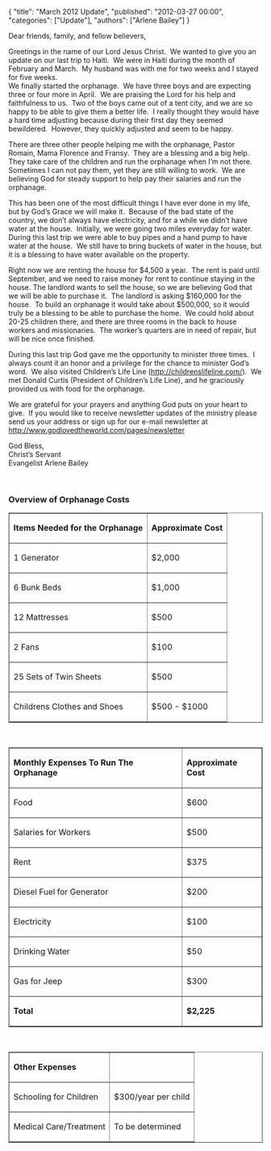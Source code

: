 {
  "title": "March 2012 Update",
  "published": "2012-03-27 00:00",
  "categories": ["Update"],
  "authors": ["Arlene Bailey"]
}

<p>
	Dear friends, family, and fellow believers,</p>
<p>
	Greetings in the name of our Lord Jesus Christ.&nbsp; We wanted to give you an update on our last trip to Haiti.&nbsp; We were in Haiti during the month of February and March.&nbsp; My husband was with me for two weeks and I stayed for five weeks.<br />
	We finally started the orphanage.&nbsp; We have three boys and are expecting three or four more in April.&nbsp; We are praising the Lord for his help and faithfulness to us.&nbsp; Two of the boys came out of a tent city, and we are so happy to be able to give them a better life.&nbsp; I really thought they would have a hard time adjusting because during their first day they seemed bewildered.&nbsp; However, they quickly adjusted and seem to be happy.</p>
<p>
	There are three other people helping me with the orphanage, Pastor Romain, Mama Florence and Fransy.&nbsp; They are a blessing and a big help.&nbsp; They take care of the children and run the orphanage when I&rsquo;m not there.&nbsp; Sometimes I can not pay them, yet they are still willing to work.&nbsp; We are believing God for steady support to help pay their salaries and run the orphanage.</p>
<p>
	This has been one of the most difficult things I have ever done in my life, but by God&rsquo;s Grace we will make it.&nbsp; Because of the bad state of the country, we don&rsquo;t always have electricity, and for a while we didn&rsquo;t have water at the house.&nbsp; Initially, we were going two miles everyday for water.&nbsp; During this last trip we were able to buy pipes and a hand pump to have water at the house.&nbsp; We still have to bring buckets of water in the house, but it is a blessing to have water available on the property.</p>
<p>
	Right now we are renting the house for $4,500 a year.&nbsp; The rent is paid until September, and we need to raise money for rent to continue staying in the house. The landlord wants to sell the house, so we are believing God that we will be able to purchase it.&nbsp; The landlord is asking $160,000 for the house.&nbsp; To build an orphanage it would take about $500,000, so it would truly be a blessing to be able to purchase the home.&nbsp; We could hold about 20-25 children there, and there are three rooms in the back to house workers and missionaries.&nbsp; The worker&rsquo;s quarters are in need of repair, but will be nice once finished.</p>
<p>
	During this last trip God gave me the opportunity to minister three times.&nbsp; I always count it an honor and a privilege for the chance to minister God&rsquo;s word.&nbsp; We also visited Children&rsquo;s Life Line (<a href="http://childrenslifeline.com/">http://childrenslifeline.com/</a>).&nbsp; We met Donald Curtis (President of Children&rsquo;s Life Line), and he graciously provided us with food for the orphanage.</p>
<p>
	We are grateful for your prayers and anything God puts on your heart to give.&nbsp; If you would like to receive newsletter updates of the ministry please send us your address or sign up for our e-mail newsletter at <a href="/pages/newsletter">http://www.godlovedtheworld.com/pages/newsletter</a></p>
<p>
	God Bless,<br />
	Christ&rsquo;s Servant<br />
	Evangelist Arlene Bailey</p>
<p>
	&nbsp;</p>
<h3>
	<strong>Overview of Orphanage Costs</strong></h3>
<table border="1" cellpadding="4" cellspacing="0" class="c1">
	<tbody>
		<tr>
			<td class="c4">
				<p class="c2">
					<strong><span class="c7">Items Needed for the Orphanage</span></strong></p>
			</td>
			<td class="c8">
				<p class="c2">
					<strong><span class="c7">Approximate Cost</span></strong></p>
			</td>
		</tr>
		<tr>
			<td class="c4">
				<p class="c2">
					<span class="c0">1 Generator</span></p>
			</td>
			<td class="c8">
				<p class="c2">
					<span class="c0">$2,000</span></p>
			</td>
		</tr>
		<tr>
			<td class="c4">
				<p class="c2">
					<span class="c0">6 Bunk Beds</span></p>
			</td>
			<td class="c8">
				<p class="c2">
					<span class="c0">$1,000</span></p>
			</td>
		</tr>
		<tr>
			<td class="c4">
				<p class="c2">
					<span class="c0">12 Mattresses</span></p>
			</td>
			<td class="c8">
				<p class="c2">
					<span class="c0">$500</span></p>
			</td>
		</tr>
		<tr>
			<td class="c4">
				<p class="c2">
					<span class="c0">2 Fans</span></p>
			</td>
			<td class="c8">
				<p class="c2">
					<span class="c0">$100</span></p>
			</td>
		</tr>
		<tr>
			<td class="c4">
				<p class="c2">
					<span class="c0">25 Sets of Twin Sheets</span></p>
			</td>
			<td class="c8">
				<p class="c2">
					<span class="c0">$500</span></p>
			</td>
		</tr>
		<tr>
			<td class="c4">
				<p class="c2">
					<span class="c0">Childrens Clothes and Shoes</span></p>
			</td>
			<td class="c8">
				<p class="c2">
					<span class="c0">$500 - $1000</span></p>
			</td>
		</tr>
	</tbody>
</table>
<p>
	&nbsp;</p>
<table border="1" cellpadding="4" cellspacing="0" class="c1">
	<tbody>
		<tr>
			<td class="c14">
				<p class="c2">
					<strong><span class="c7">Monthly Expenses To Run The Orphanage</span></strong></p>
			</td>
			<td class="c12">
				<p class="c2">
					<strong><span class="c7">Approximate Cost</span></strong></p>
			</td>
		</tr>
		<tr>
			<td class="c14">
				<p class="c2">
					<span class="c0">Food</span></p>
			</td>
			<td class="c12">
				<p class="c2">
					<span class="c0">$600</span></p>
			</td>
		</tr>
		<tr>
			<td class="c14">
				<p class="c2">
					<span class="c0">Salaries for Workers</span></p>
			</td>
			<td class="c12">
				<p class="c2">
					<span class="c0">$500</span></p>
			</td>
		</tr>
		<tr>
			<td class="c14">
				<p class="c2">
					<span class="c0">Rent</span></p>
			</td>
			<td class="c12">
				<p class="c2">
					<span class="c0">$375</span></p>
			</td>
		</tr>
		<tr>
			<td class="c14">
				<p class="c2">
					<span class="c0">Diesel Fuel for Generator</span></p>
			</td>
			<td class="c12">
				<p class="c2">
					<span class="c0">$200</span></p>
			</td>
		</tr>
		<tr>
			<td class="c14">
				<p class="c2">
					<span class="c0">Electricity</span></p>
			</td>
			<td class="c12">
				<p class="c2">
					<span class="c0">$100</span></p>
			</td>
		</tr>
		<tr>
			<td class="c14">
				<p class="c2">
					<span class="c0">Drinking Water</span></p>
			</td>
			<td class="c12">
				<p class="c2">
					<span class="c0">$50</span></p>
			</td>
		</tr>
		<tr>
			<td class="c14">
				<p class="c2">
					<span class="c0">Gas for Jeep</span></p>
			</td>
			<td class="c12">
				<p class="c2">
					<span class="c0">$300</span></p>
			</td>
		</tr>
		<tr>
			<td class="c14">
				<p class="c2">
					<strong><span class="c15 c0">Total</span></strong></p>
			</td>
			<td class="c12">
				<p class="c2">
					<strong><span class="c0 c15">$2,225</span></strong></p>
			</td>
		</tr>
	</tbody>
</table>
<p>
	&nbsp;</p>
<table border="1" cellpadding="4" cellspacing="0" class="c1">
	<tbody>
		<tr>
			<td class="c3">
				<p class="c2">
					<strong><span class="c7">Other Expenses</span></strong></p>
			</td>
			<td class="c3">
				<p class="c2 c9">
					&nbsp;</p>
			</td>
		</tr>
		<tr>
			<td class="c3">
				<p class="c2">
					<span class="c0">Schooling for Children</span></p>
			</td>
			<td class="c3">
				<p class="c2">
					<span class="c0">$300/year per child</span></p>
			</td>
		</tr>
		<tr>
			<td class="c3">
				<p class="c2">
					<span class="c0">Medical Care/Treatment</span></p>
			</td>
			<td class="c3">
				<p class="c2">
					<span class="c0">To be determined</span></p>
			</td>
		</tr>
	</tbody>
</table>
<p>
	&nbsp;</p>
<p>
	&nbsp;</p>
